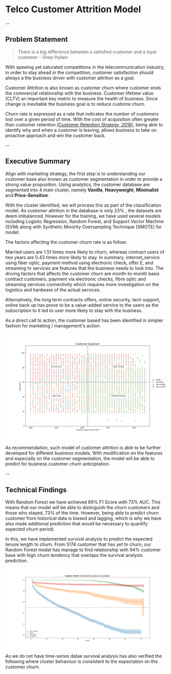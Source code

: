 # Telco Customer Attrition Model

-- 
## Problem Statement

> There is a big difference between a satisfied customer and a loyal customer - Shep Hyken

With spewing yet saturated competitions in the telecommunication industry, in order to stay ahead in the competition, customer satisfaction should always a the business driver with customer attrition as a goal.

Customer Attrition is also known as customer churn where customer ends the commercial relationship with the business. Customer lifetime value (CLTV) an important key metric to measure the health of business. Since change is inevitable the business goal is to reduce custome churn.

Churn rate is expressed as a rate that indicates the number of customers lost over a given period of time. With the cost of acquisition often greater than customer retention [(Customer Retention Strategy, 2016)](https://blog.exitbee.com/8-simple-customer-retention-strategies-to-decrease-your-churn-rate/), being able to identify why and when a customer is leaving, allows business to take on proactive approach and win the customer back. 

--
## Executive Summary  

Align with marketing strategy, the first step is to understanding our customer base also known as customer segmentation in order to provide a strong value proposition. Using analytics, the customer database are segmented into 4 main cluster, namely **Vanilla**, **Heavyweight**, **Minimalist** and **Price-Sensitive**. 

With the cluster identified, we will process this as part of the classification model. As customer attrition in the database is only 23% , the datasets are deem imbalanced. However for the training, we have used several models including Logistic Regression, Random Forest, and Support Vector Machine (SVM) along with Synthetic Minority Oversampling Technique (SMOTE) for model. 

The factors affecting the customer churn rate is as follow:

Married users are 1.51 times more likely to churn, whereas contract users of two years are 0.43 times more likely to stay. In summary, internet_service using fiber optic, payment method using electronic check, offer E, and streaming tv services are features that the business needs to look into. The driving factors that affects the customer churn are month-to-month basis contract customers, payment via electronic checks, fibre optic and streaming services connectivity which requires more investigation on the logistics and hardware of the actual services.

Alternatively, the long term contracts offers, online security, tech support, online back up has prove to be a value-added service to the users as the subscription to it led to user more likely to stay with the business. 

As a direct call to action,  the customer based has been identified in simpler fashion for marketing / management's action. 

![Customer Quadrant](/images/cluster_quadrant.png)

As recommendation, such model of customer attrition is able to be further developed for different business models. With modification on the features and especially on the customer segmentation, the model will be able to predict for business customer churn anticiptation. 

--
## Technical Findings

With Random Forest we have achieved 69% F1 Score with 73% AUC. This means that our model will be able to distinguish the churn customers and those who stayed, 73% of the time. However, being able to predict churn customer from historical data is biased and lagging, which is why we have also made additional prediction that would be necessary to quantify expected churn period. 

In this, we have implemented survival analysis to predict the expected tenure length to churn. From 5174 customer that has yet to churn, our Random Forest model has manage to find relationship with 94% customer base with high churn tendency that overlaps the survival analysis prediction. 

![Survival Curve](/images/surv_kmf_cohort.png)

As we do not have time-series datae survival analysis has also verified the following where cluster behaviour is consistent to the expectation on the customer churn. 
